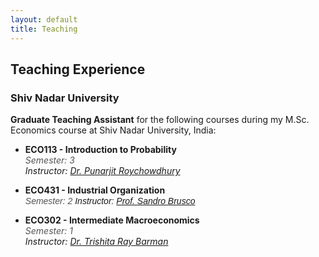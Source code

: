 ```yaml
---
layout: default
title: Teaching
---
```


## Teaching Experience

### Shiv Nadar University
**Graduate Teaching Assistant** for the following courses during my M.Sc. Economics course at Shiv Nadar University, India:

- **ECO113 - Introduction to Probability**  
  <span style="font-style: italic; color: #555;">Semester: 3</span>  
  <span style="font-style: italic;">Instructor: [Dr. Punarjit Roychowdhury](https://punarjitroyc.weebly.com/)</span> 


<head>
  <link href="https://fonts.googleapis.com/css2?family=Montserrat:wght@300&display=swap" rel="stylesheet">
</head>

- **ECO431 - Industrial Organization**  
 <span style="font-family: 'Montserrat', sans-serif; font-style: italic; color: #555; font-size: 14px;">Semester: 2</span>
 <span style="font-family: 'Montserrat', sans-serif; font-style: italic; font-size: 14px;">Instructor: [Prof. Sandro Brusco](https://snu.edu.in/faculty/sandro-brusco/)</span>

  
- **ECO302 - Intermediate Macroeconomics**  
  <span style="font-style: italic; color: #555;">Semester: 1</span>  
  <span style="font-style: italic;">Instructor: [Dr. Trishita Ray Barman](https://snu.edu.in/faculty/trishita-ray-baraman/)</span> 
